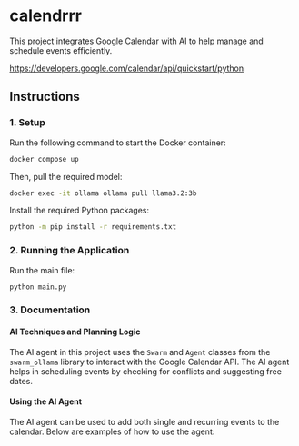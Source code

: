 # calendrrr

This project integrates Google Calendar with AI to help manage and schedule events efficiently.

https://developers.google.com/calendar/api/quickstart/python



## Instructions

### 1. Setup

Run the following command to start the Docker container:
```cmd
docker compose up
```

Then, pull the required model:
```cmd
docker exec -it ollama ollama pull llama3.2:3b
```

Install the required Python packages:
```cmd
python -m pip install -r requirements.txt
```

### 2. Running the Application

Run the main file:
```cmd
python main.py
```

### 3. Documentation

#### AI Techniques and Planning Logic

The AI agent in this project uses the `Swarm` and `Agent` classes from the `swarm_ollama` library to interact with the Google Calendar API. The AI agent helps in scheduling events by checking for conflicts and suggesting free dates.

#### Using the AI Agent

The AI agent can be used to add both single and recurring events to the calendar. Below are examples of how to use the agent:



